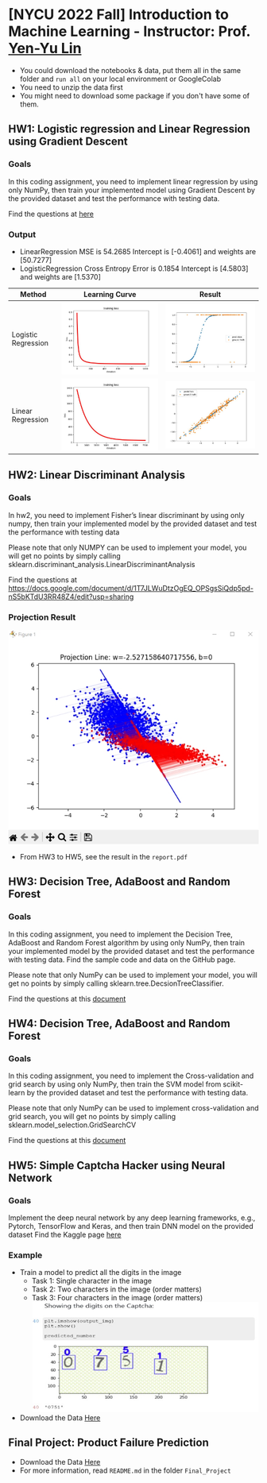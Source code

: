 # [NYCU 2022 Fall] Introduction to Machine Learning - Instructor: Prof. [Yen-Yu Lin](https://www.cs.nycu.edu.tw/members/detail/lin)

* You could download the notebooks & data, put them all in the same folder and `run all` on your local environment or GoogleColab
* You need to unzip the data first
* You might need to download some package if you don't have some of them.

## HW1: Logistic regression and Linear Regression using Gradient Descent

### Goals
In this coding assignment, you need to implement linear regression by using only NumPy, then train your implemented model using Gradient Descent by the provided dataset and test the performance with testing data.

Find the questions at [here](https://docs.google.com/document/d/1kBR0tqYltq1YEoFiwem0Yzn_MYq5wNyzJG9LeURHDYE/edit?usp=sharing)

### Output

* LinearRegression
MSE is 54.2685
Intercept is [-0.4061] and weights are [50.7277]
* LogisticRegression
Cross Entropy Error is 0.1854
Intercept is [4.5803] and weights are [1.5370]


| Method            | Learning Curve | Result |
| ----------------- | -------- | -------- |
| Logistic Regression | ![](Results/logistic_training_loss.jpg) | ![](Results/Logistic_Result.jpg)         |
| Linear Regression | ![](Results/linear_training_loss.jpg)     | ![](Results/Linear_Result.jpg)     |


## HW2: Linear Discriminant Analysis

### Goals
In hw2, you need to implement Fisher’s linear discriminant by using only numpy, then train your implemented model by the provided dataset and test the performance with testing data

Please note that only NUMPY can be used to implement your model, you will get no points by simply calling sklearn.discriminant_analysis.LinearDiscriminantAnalysis

Find the questions at https://docs.google.com/document/d/1T7JLWuDtzOgEQ_OPSgsSiQdp5pd-nS5bKTdU3RR48Z4/edit?usp=sharing

### Projection Result
![](Results/FLD_ProjectionResult.jpg)

* From HW3 to HW5, see the result in the `report.pdf`

## HW3: Decision Tree, AdaBoost and Random Forest

### Goals
In this coding assignment, you need to implement the Decision Tree, AdaBoost and Random Forest algorithm by using only NumPy, then train your implemented model by the provided dataset and test the performance with testing data. Find the sample code and data on the GitHub page.

Please note that only NumPy can be used to implement your model, you will get no points by simply calling sklearn.tree.DecsionTreeClassifier.

Find the questions at this [document](https://docs.google.com/document/d/1ODV5FtIIn6fXjExL6cF8UOsQ-ctu53jObOAjrcSmqfw/edit?usp=sharing)


## HW4: Decision Tree, AdaBoost and Random Forest

### Goals
In this coding assignment, you need to implement the Cross-validation and grid search by using only NumPy, then train the SVM model from scikit-learn by the provided dataset and test the performance with testing data.

Please note that only NumPy can be used to implement cross-validation and grid search, you will get no points by simply calling sklearn.model_selection.GridSearchCV

Find the questions at this [document](https://docs.google.com/document/d/1YvMXHrcyxQrBHbGEZgPZbMVtXesSQuIm/edit?usp=sharing&ouid=106791491758005483971&rtpof=true&sd=true)


## HW5: Simple Captcha Hacker using Neural Network

### Goals
Implement the deep neural network by any deep learning frameworks, e.g., Pytorch, TensorFlow and Keras, and then train DNN model on the provided dataset
Find the Kaggle page [here](https://www.kaggle.com/competitions/captcha-hacker/overview)

### Example
* Train a model to predict all the digits in the image
    * Task 1: Single character in the image
    * Task 2: Two characters in the image (order matters)
    * Task 3: Four characters in the image (order matters)
![](Results/Example.jpg)
* Download the Data [Here](https://www.kaggle.com/competitions/captcha-hacker/data)

## Final Project: Product Failure Prediction

* Download the Data [Here](https://www.kaggle.com/competitions/tabular-playground-series-aug-2022/data)
* For more information, read `README.md` in the folder `Final_Project`

